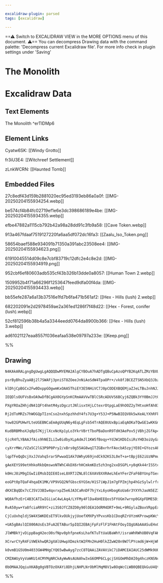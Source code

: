 ```yaml
---

excalidraw-plugin: parsed
tags: [excalidraw]

---
```

==⚠  Switch to EXCALIDRAW VIEW in the MORE OPTIONS menu of this document. ⚠== You can decompress Drawing data with the command palette: 'Decompress current Excalidraw file'. For more info check in plugin settings under 'Saving'



# The Monolith

# Excalidraw Data

## Text Elements
The Monolith ^erTlDMp6

## Element Links
Cyatw6SK: [[Windy Grotto]]

fr3iU3E4: [[Witchreef Settlement]]

zLnkWCRN: [[Haunted Tomb]]

## Embedded Files
27c8edf43d159b2881020ec95ed3193eb86a0a0f: [[IMG-20250204155934254.webp]]

be574cf4b84fc02719ef1e6e3dc398686189e4be: [[IMG-20250204155934355.webp]]

efbe47882a1115cb792b42a98a28dd91c3fb9a58: [[Cave Token.webp]]

913a467fdaaf7519127220fa6aa5df072dc16fa3: [[Zaalu_Iso_Token.png]]

58654baef588e934091b71350a391abc23508ee4: [[IMG-20250204155934623.png]]

61910045514d09c8e7cbf83719c12dfc2e4c8e2d: [[IMG-20250204155934919.png]]

952cbf6ef80603adb535cf43b326b13dde0a8057: [[Human Town 2.webp]]

1509952b4f71a66296f1253647feed9dfa00f4da: [[IMG-20250204155934433.webp]]

bb55efe287a6a13b37516e1fd7b6fa471b561af2: [[Hex - Hills (lush) 2.webp]]

682202091e2d2978459ae2a361ed1286f7f48d22: [[Hex - Forest, conifer (lush).webp]]

52cf812596b38b4a5a3344eedd0764da8900b366: [[Hex - Hills (lush) 3.webp]]

ad61021127eaa8557f036eafaa538e09797a233e: [[Keep.png]]

%%
## Drawing
```compressed-json
N4KAkARALgngDgUwgLgAQQQDwMYEMA2AlgCYBOuA7hADTgQBuCpAzoQPYB2KqATLZMzYBXUtiRoIACyhQ4zZAHoFAc0JRJQgEYA6bGwC2CgF7N6hbEcK4OCtptbErHALRY8RMpWdx8Q1TdIEfARcZgRmBShcZQUebQAObQBmGjoghH0EDihmbgBtcDBQMBKIEm4IADYALQArfAAFAEZq7FSSyFhECsJ9aKR+UsxuJvi4gFZxpIB2SqTx+MqATnjx

psrByBhuZyaABj2l7SWAFj3pniST8ZOeeJnNiAoSdW4TpaOPr+/vk8fJBCEZTSN5XbQ3JbzSo8S5NabjJbjR7WZTBbh7R7MKCkNgAawQAGE2Pg2KQKtjrMw4LhAtl2qVNLhsLjlDihBxiESSWSJBSOFSaVkoPTIAAzQj4fAAZVgaIkkiZGkCIogWJx+IA6i9JCNMdi8QgZTA5ehBB4VWzgRxwrk0E1Hmxqdg1Ns7QdHmyOdbmLbUBwhJLMQgEMQR

klDhjCpBGCx2Fw0DxppGOgwmKxOAA5ThiEY3E5NHiVC7J0pCODEXBQEMjaZJeLTBuJnhNJJLR6EZgAEXSVdDaFFBDCj1ZwjgAEliL68gBdR6aYQcgCiwUy2Sns6jECIHFx3H9gc3JOZ1bQ2KECEe4uCE4q4x42FF8QLCMqmjrmhOuHGuCSVxOweIYhzkqE4K3iJYDjfSpKhVZh3HEVACg6MB7SjFCow3FNCA5LAKmqegVVFchMhvNB93wPVKyEX0

IEQDlsOUFVsBxOA9wDfBCgAX0GYpSnKCRmAAVVwTBlCSRcADUVS6BCyj6ZQBk3YY0BmJJtGgvZoSSSpJmWGEkkeV1UGcCCmm0OEG2mCDWwOEDHmeYhXjQd5Ph+NzTn+QFgWFZywQhKF9LhBEkU3FETRLAR9XxLlSXJch+WpWlhTnJkWU9TliVi3l4oFJLCIlaVZVkhVsCVRSUzVA0tUcnU7T1dVDSKiozXKD1hCtG1dU3R0mRdEZ3U3dLvV9cigx

PXgYROaZHhjdN41QFt4hmtM4yzDgcztJNlisxtHjLCtexrOtpgLaE9hOOZ2y7HtxoHfAh03Ecywndc5wXYhlwyIVXsPbDdzI9jHiPfE+1QM8L03K8EFI9BKjGHg9gRpYmgQHhiB4JZpnia4llwVGf0qFHiALRZRWmUUTnidGeFg+D8jQ1DkKaDD2xw5T0GqKhL2I6HQdGzcsSomi6McDhGMeZjHTYyUuJ4zd+PQABZZR1qWQT4k0aT4Fk3p+hVdn

Rj2dToMRZs7hWOGQpTIznCso2nxhSpzhhdY4fs7U3g+Y53J+P5NwBIEQV8k5wXeALYXhRFkTF8L6oNGKeXQPlcqFFVGWZJ6OQTuLKUS1PLwKo0TSkRURHK0pKs1D26oFqLGuNWSWtDNq/EkYaupTHrnVgfqIogIbOoBg8KoA7htIOAzN1muMRnuZbY0zbMEO06YTjXxYls3fbK3GuFjqaA/G3iTesOu4JDv7QcIZTJ7x0nfJMIZd7PtXHIH6Bv7p

Yow82GPUHwYLteUGEBNCaEmAgUUqN6y4EqLgFsb54TrAQE0UUxBpiaEqAOKaTQwGE1wKKGmmI6ZoCQh0RmZCWbyzZnhYY3NcAkT5oDWuQsKgiwYkxFiX9ZaFF4pABWEA9jxClPoAA4tgAAKicLW3QJC6wUvrHYCM4gNluHcGYSxoILDbJuG2WNEgH2PttOET4Truxqp7VyPsvh+xTAHbyoIQ7+XGNCCOwVo6ogQn3SuhJMqJ2gDlPOdIUoZ3Stnb

KudBRBMhoXJq8pS7KjjlXcxNcKp1yLo3YkrVBrtTboPBaDonR9TdH3AePov5jVBhjZGfAp4rU4LPGxpRp6L3WghJozisaFnGFZPa5Yd6gz3vWPYawmiYw0Vdbs59bpX2HGyO+P0UzznZB9Fc3136/R3OUn+f9uAAOiUA28iwbiMggQseICBIRnGRpoE68w9g/mRrgTQ2BLjjEEcGKRRCCAIVISUchfzKFYWoRIao2w6EMK2aklhEg2Fiw4VLIeHE

SjcR4fLYBAAJfAis9hNEILiIw0idbyXLpAdmJl1KWSfBoqy+YdJW1KDbIsiRsYHD3oiUyGxNwOScqgFy3srEfEaZAOxQdeV+TDs4wKkd6WQDCp4xJPjuQ5wSpE5Km505pXemEpOATVX5UlOkioJUyqwTrtVHl/zVRpNiaaTJzdsmt3bik0oXcikLQGimUpI0mEj3GoTBEJ8ml1PmpNeec01obXdRo7SSR2kyogNvC+C1axDKdi4yEEybqgzug9G+

cyXrrMWc/VZa5C2lG3P9P0Pry2/xBrs0g55AG8wqITZGBxrhrFAocbA5zpjYE0I+GYozsAFmIKKF5CATg9tRvaiqxDEIM02OhDoj8+HAo5jAKS4Lm2IsolAairCsii3FpuSWrFEXcJKLwsowDlBjkIJUbAKtWKPBkj0YlCi0DOCUeZKYCIEY7WWN0wyOxnFHGbFceI51VgzBuGYnlfKBXWM8oHHyYrHESpcbG6V7jY61watq/xES8rBM1cswjydA

lqpTFeQqDcjXxJJVahq5rar5PwwaQ1Ak7UWhyU69jndCk92KS3L0eT+a+tBpjE62iUzNPmusSecng0RoQtcMYtwpi9IOrvFNSZIQ8DvLMTNUzs0zMevm++JDV0gOLV9Ut1mP6bN3dsutp4G3X1KFDGGEB2mHFNh+MmTQYHQg0aKZ82kpqQJDEsMduADgUwrLTb59MmZLuZiu1mxBcIgoJdumGEmK5RH3cLI97CJacIvciuWWFgFLGwNgfQABFAAG

gAeXEYS99etHhkoRkbQmswoNTWhC4kDX6rhHCmkmKDz5zh3ng2xxDSGPL+y8qKk44rISStcVHUKMd5Uceir45VKcomLNSpnDKSrwkqpI/sujxdjVl1NSx6uAmisNS47a80LcOplOdZAV1wn3UlPevxwrAhR5oDWPcPu8mRhFjDatJe3BkZQnAqYrefSk2DPmKMnFd540dkmQgJNObPOQFvgWxz6q7OvwWeWz+LmUzA3GnsmjEod3oETNOsdm3iYI

k0HcJ8iM9gIGwIiEMsbIQIE0IseL8XRTJZNL8lC6XAV8XXRAeLhEeYFerZFaF6BYUnpTGerh1XUW1dvAAIQQLiE4Qgxx7C67Ij9vXuDjG0MBVshmzjOLDrJhlijVg+9uNjZxFkEacpTNytj4FtAwispj+4Ok6yWpFWhuElRwSY00rGlslN2m4cO6kgjJ3btneowyS7oTK86uI/nB732S6lRewq1jHdPucZtaqHjf3ckA4+0DoTRl9hg+WRDw3qpo

eoGPt0pTQaF4hqaEK1MK/VP9VGQ2NfGbsc6YGSm/H1S7iWpJ1m7gFPZmjhp4hGzSylwlrfrT1nzOq3DxrTs9zjb9nc5AQgN0lOhTPLicOOojDJhAijJUAgEkMQNgK2BvITOBJOpoExnBCliQougzJrmutluzDrk0HrvQtzpDlasbrRGVnChVgih/kimACilemihUASDAJWBQJUFKAANJu7oByJMbsy/jHCTCGbOJ7CtgFgYzjbGRnDTAJCIjnBYy

dKXCBqQDx7cCJ5VJ3BIw4qxrxpZ5e6JA3CaRnDF7hjYxL6yoHbogKoUa6r3YXYhJaoN5EZ3bN6c4Gp97PYJJHYIBd6A7Ma970bca/YOr/a+iWrA7j4eqlBeqQoVxz6hZXDI71J2jOIpEcBb4JgaKGLiGWEJo466bHTnSHB/rr4X6mZX7mZ5q35Wb35vTLIvxrKv5M7OboB5B5BagcgwCoAiI4gyBsDTjTgqhs7/weZNo+YQJoFTTHw8BwIHzjD9p

WQ8AfhzErC4B3CATIwIGiiaC4wLAq4/LYFMy4FlDa4bHEEQos5FYUGm7wrnp0GXpFDMESDiIEjMAtb6CKyLgACOvBckPWSkY8U02gu+Ok2MgGwyseIeX69Y4GdYawYGcIF0lq6hKkRwv4hYGiaaOk7Sme62aGTsCQVw3S826wzYpeNhvhdhTe52teTh5GLhlGeqgCj2xUjGr2VU72lq3ireTcvGjqeSkRY+vcomxA0+n+UO40CwGM+RCOdoE+GRW

RvA50yw+Ya8fciaRR9YC+zi3S0JfCZ8ZO0y90lOEA1OdRM4DRT+9mL+9RGylaZBoxVRppExdWLYuAF05MFY+CiC1SFwCMA4sCX4Y6zs8B6wA4KQXyquxxFCmWVC+BFQP4lxpBM+gsJWh69E1Bp6lWjxVuTBNuEgTA4i+AnYiscAMEr62s5IWANepKOwoy2g7w1wBwFwx81wK80huwOKyQkwowK8DYrZqhTw3JZw6khmKG9iCY6+cqVJ5e8cLhAAx

CjCuUxhqldjSW4XSWKDEsET9lkvOUkjyjUoefXMXPyYPvxsKb1CDoqRZrUYzmKProwpKWcYmRIF+AKWJsPmQWEONABssMjPmJavKQtLGkqajmgHDOIW2sMiZsaWZq6XTo0c/o+QUYfkdEMjcPDBSQ6fEZAM6T/maVWJgGhhAOIgCKgIrJwJkq8B6JQOIrWRUBRQgFRTRUQHRZDJwFAFKIQEYAhAjJeNxQAGL0IShGT5EkVQAACCRAKsFQwQoodZG

+UA5gBAslQI800AUsEs3FuA2ETABur5pIQI2EBAjFpFzFlF1FHAtFOoyIQgUAbAAASuEHxQhBzq0QgOigSSMEnk8devwkREkIQIJOJJ8puG+u7oCSmAbInsNqvBpCBJtmvF2W8rnqvPmBnoiPsK2IthoRiUkK8ksDwJTCBEopOaKlZOCHWGvITIIpptcJSWgF4nXJudXmnHXs4Tdo3lucpbRq3t4egWatyQqnyQPmEUPhEQUjedEZPt+d6q+X+aD

JlWMBkYjvDippBagH2ecO0sfNpv0phfpneKsLhafKTuTtUaUBaWhY/israWhRWhUB0VqFAKVIEBAqgFKGTlAM/kMSMbWuzuMX/j5qbP2qKDAY+JpOIbgMQGAvMA+Jtm+IWJoC2IBAgPclBt0ocalmQhrvGUCu+egDAimUZd/FChmTClQWbqUBblVgwTVnxMAkYAADI7gagEjOUZj/H8Gfq8oHzqQWGXDaTgnrBdnHyJDQSTT1hrANiYz5VoBPhJ7

XCrwrCYyR4FiVWEkhwQRJgXAlUHwpXDmzktW2FMn2HuH0lkZZwW20n9W7lPYcmd6jW+HjWhGep8ZCkzXdxzVikSkU0JH/kF7rUJiFgQWtLcAG2DnQSWpalH7HTIyzDdJabyxGlXVIU1HPSWkP707NH2lv5tEQAdHoq4Dsi9ioDiIGCaAA1AxA2IW5peZc4+Zw31XNgFjTAhC4CrDdKijiEwH4K4Bfh1iY1jLTAbG/joHzpq7/LLolA2bYTE067TB

k0vmB1G5U0m4033GW4MHgCYQ65wBwAyg7zcC8TQAAiZAVAVikC7iDAMCEAIAUC25dWMk9UQCLmihf3f30gQDYAiBJRjhVj6AygV7v3LnIKQO/3/2kCAPAMv0Mm23v3MkOGQAwNwMZDCWO0ZIe1oMANChAMZCgNcnJK8D33oMEPAPEP4ju0Hl4OwOUMZDOVe3D7kJ/34PZCEP6BtYikiaFDsMMOcPAPCUiViX4ASXkMcNQBcMiPZC8X8XcCCX8MUN

CMZAWUyVyVaWKU14CMYMgNRCkAyWwNsAUAAhw3xG6OMP6CLgcjSXGOmMhDAI0g4hczKNSNcN2MuPiLVkSDpS/1wQ4iSgtaKNh5p4IjrCuxhyNKqiSySgACa/UdYoJYGVSiwwF99RgbABgZ9U8BA54fl6wU050Txljqj+gzDU+eS/c70v9rIJA8jAlJY5ppA9TVYDx9KzTJA1F2WNjTywQDdnmnT12WUqA16tuxIwCpAygjIAAFM2NNLwHCNQIsws

0bOMAAJQqiuXKABg0gVBTOzOXAYi8DhjLNHPLNrObMlMqM8V1w8OqWcCLWB0QBEQkGuU4QtNwpoDXpZB9PA2/7m5EAPGeWQAcAkH1oAsuqOXbgeUeYlN2C1AS45BShgtwDdMIC9OaD9MumN067YCqWMBV3Eg5MphRWmjpD4szwSzUROX6DeMyJ0F13f6oDX6HihAyWUuEtZP4C72cTgCMEvNc6+jAB8ucRAA
```
%%